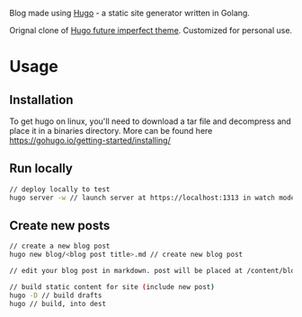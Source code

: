 Blog made using [Hugo](https://gohugo.io/) - a static site generator written in Golang.

Orignal clone of [Hugo future imperfect theme](https://themes.gohugo.io/hugo-future-imperfect-slim/). Customized for personal use.


# Usage

## Installation

To get hugo on linux, you'll need to download a tar file and decompress and place it in a binaries directory. More can be found here https://gohugo.io/getting-started/installing/


## Run locally 

``` bash
// deploy locally to test
hugo server -w // launch server at https://localhost:1313 in watch mode

```

## Create new posts 

``` bash
// create a new blog post
hugo new blog/<blog post title>.md // create new blog post

// edit your blog post in markdown. post will be placed at /content/blog/<blog post title>.md

// build static content for site (include new post)
hugo -D // build drafts
hugo // build, into dest
```
